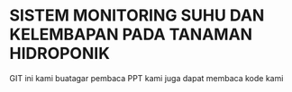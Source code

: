 # SISTEM MONITORING SUHU DAN KELEMBAPAN PADA TANAMAN HIDROPONIK

GIT ini kami buatagar pembaca PPT kami juga dapat membaca kode kami
